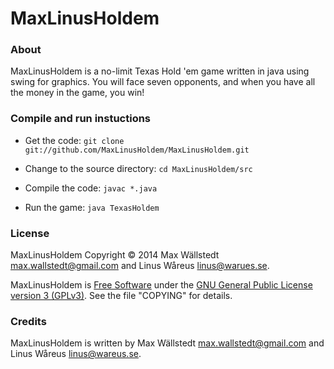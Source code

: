 MaxLinusHoldem
==============

### About ###

MaxLinusHoldem is a no-limit Texas Hold 'em game written in java using
swing for graphics. You will face seven opponents, and when you have all
the money in the game, you win!

### Compile and run instuctions ###

* Get the code: `git clone git://github.com/MaxLinusHoldem/MaxLinusHoldem.git`

* Change to the source directory: `cd MaxLinusHoldem/src`

* Compile the code: `javac *.java`

* Run the game: `java TexasHoldem`

### License ###

MaxLinusHoldem Copyright © 2014 Max Wällstedt <max.wallstedt@gmail.com> and Linus Wåreus <linus@warues.se>.

MaxLinusHoldem is [Free Software](http://www.gnu.org/philosophy/free-sw.html) under the [GNU General Public License version 3 (GPLv3)](http://www.gnu.org/licenses/gpl.html). See the file "COPYING" for details.

### Credits ###

MaxLinusHoldem is written by Max Wällstedt <max.wallstedt@gmail.com> and
Linus Wåreus <linus@wareus.se>.
